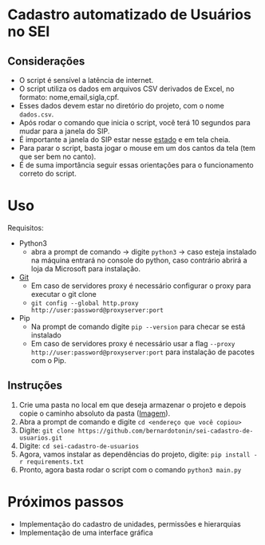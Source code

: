 
# Cadastro automatizado de Usuários no SEI
## Considerações
- O script é sensível a latência de internet.
- O script utiliza os dados em arquivos CSV derivados de Excel, no formato: nome,email,sigla,cpf.
- Esses dados devem estar no diretório do projeto, com o nome `dados.csv`.
- Após rodar o comando que inicia o script, você terá 10 segundos para mudar para a janela do SIP.
- É importante a janela do SIP estar nesse [estado](https://imgur.com/a/8aAUqmG) e em tela cheia.
- Para parar o script, basta jogar o mouse em um dos cantos da tela (tem que ser bem no canto).
- É de suma importância seguir essas orientações para o funcionamento correto do script.
# Uso
Requisitos:
- Python3
	- abra a prompt de comando -> digite `python3` -> caso esteja instalado na máquina entrará no console do python, caso contrário abrirá a loja da Microsoft para instalação.
- [Git](https://git-scm.com/downloads)
	- Em caso de servidores proxy é necessário configurar o proxy para executar o git clone
	- `git config --global http.proxy http://user:password@proxyserver:port` 
- Pip
	- Na prompt de comando digite `pip --version` para checar se está instalado
	- Em caso de servidores proxy é necessário usar a flag `--proxy http://user:password@proxyserver:port` para instalação de pacotes com o Pip.
## Instruções

1. Crie uma pasta no local em que deseja armazenar o projeto e depois copie o caminho absoluto da pasta ([Imagem](https://imgur.com/a/l3pBhbd)).
2. Abra a prompt de comando e digite `cd <endereço que você copiou>`
3. Digite: `git clone https://github.com/bernardotonin/sei-cadastro-de-usuarios.git`
4. Digite: `cd sei-cadastro-de-usuarios`
5. Agora, vamos instalar as dependências do projeto, digite: `pip install -r requirements.txt`
6. Pronto, agora basta rodar o script com o comando `python3 main.py`

# Próximos passos
- Implementação do cadastro de unidades, permissões e hierarquias
- Implementação de uma interface gráfica